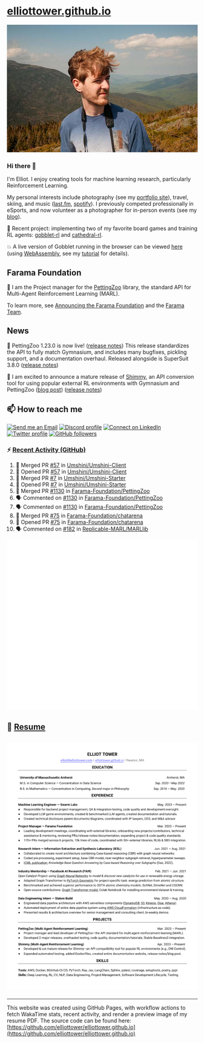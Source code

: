 # [elliottower.github.io](https://github.com/elliottower/elliottower.github.io)

[![A wild Elliot on Mt Washington](https://raw.githubusercontent.com/elliottower/elliottower.github.io/main/src/jpg/DSCF7539-600px.jpg?raw=true)](https://raw.githubusercontent.com/elliottower/elliottower.github.io/main/src/jpg/DSCF7539.jpg?raw=true)

### Hi there 👋

I'm Elliot. I enjoy creating tools for machine learning research, particularly Reinforcement Learning.

My personal interests include photography (see my [portfolio site](https://www.elliottower.com/)), travel, skiing, and music ([last.fm](https://www.last.fm/user/ajsdlfkwer), [spotify](https://open.spotify.com/user/12132818380)). I previously competed professionally in eSports, and now volunteer as a photographer for in-person events (see my [blog](https://www.elliottower.com/stories/?category=events)).

🤖 Recent project: implementing two of my favorite board games and training RL agents: [gobblet-rl](https://github.com/elliottower/gobblet-rl) and [cathedral-rl](https://github.com/elliottower/cathedral-rl). 

💥 A live version of Gobblet running in the browser can be viewed [here](https://elliottower.github.io/gobblet-rl/) (using [WebAssembly](https://webassembly.org/), see my [tutorial](https://github.com/elliottower/gobblet-rl/blob/main/tutorials/WebAssembly/web_assembly.md) for details).

## Farama Foundation

🚀 I am the Project manager for the [PettingZoo](https://github.com/Farama-Foundation/PettingZoo) library, the standard API for Multi-Agent Reinforcement Learning (MARL). 

To learn more, see [Announcing the Farama Foundation](https://farama.org/Announcing-The-Farama-Foundation) and the [Farama Team](https://farama.org/team).

## News

🎉 PettingZoo 1.23.0 is now live! ([release notes](https://github.com/Farama-Foundation/PettingZoo/releases/tag/1.23.0)) This release standardizes the API to fully match Gymnasium, and includes many bugfixes, pickling support, and a documentation overhaul. Released alongside is SuperSuit 3.8.0 ([release notes](https://github.com/Farama-Foundation/SuperSuit/releases/tag/3.8.0)) 

<!-- ![GitHub Release Date](https://img.shields.io/github/release-date/Farama-Foundation/PettingZoo) -->

🎉 I am excited to announce a mature release of [Shimmy](https://github.com/Farama-Foundation/Shimmy), an API conversion tool for using popular external RL environments with Gymnasium and PettingZoo ([blog post](https://farama.org/Announcing-Shimmy)) ([release notes](https://github.com/Farama-Foundation/Shimmy/releases/tag/v1.0.0)) 

## 📫 How to reach me

 [![Send me an Email](https://img.shields.io/badge/email-elliot%40elliottower.com-blue)](mailto:elliot@elliottower.com)
 [![Discord profile](https://img.shields.io/badge/Discord-7289DA?style=flat&logo=discord&logoColor=white)](https://discord.com/users/83091537923145728)
 [![Connect on LinkedIn](https://img.shields.io/badge/--linkedin?label=LinkedIn&logo=LinkedIn&style=social)](https://www.linkedin.com/in/elliot-tower)
 [![Twitter profile](https://img.shields.io/twitter/follow/elliottower?style=social)](https://twitter.com/ElliotTower/)
 [![GitHub followers](https://img.shields.io/github/followers/elliottower?style=social)](https://github.com/elliottower/)

### ⚡ [Recent Activity (GitHub)](https://github.com/elliottower)

<!--START_SECTION:activity-->
1. 🎉 Merged PR [#57](https://github.com/Umshini/Umshini-Client/pull/57) in [Umshini/Umshini-Client](https://github.com/Umshini/Umshini-Client)
2. 💪 Opened PR [#57](https://github.com/Umshini/Umshini-Client/pull/57) in [Umshini/Umshini-Client](https://github.com/Umshini/Umshini-Client)
3. 🎉 Merged PR [#7](https://github.com/Umshini/Umshini-Starter/pull/7) in [Umshini/Umshini-Starter](https://github.com/Umshini/Umshini-Starter)
4. 💪 Opened PR [#7](https://github.com/Umshini/Umshini-Starter/pull/7) in [Umshini/Umshini-Starter](https://github.com/Umshini/Umshini-Starter)
5. 🎉 Merged PR [#1130](https://github.com/Farama-Foundation/PettingZoo/pull/1130) in [Farama-Foundation/PettingZoo](https://github.com/Farama-Foundation/PettingZoo)
6. 🗣 Commented on [#1130](https://github.com/Farama-Foundation/PettingZoo/pull/1130#issuecomment-1804039375) in [Farama-Foundation/PettingZoo](https://github.com/Farama-Foundation/PettingZoo)
7. 🗣 Commented on [#1130](https://github.com/Farama-Foundation/PettingZoo/pull/1130#issuecomment-1804036144) in [Farama-Foundation/PettingZoo](https://github.com/Farama-Foundation/PettingZoo)
8. 🎉 Merged PR [#75](https://github.com/Farama-Foundation/chatarena/pull/75) in [Farama-Foundation/chatarena](https://github.com/Farama-Foundation/chatarena)
9. 💪 Opened PR [#75](https://github.com/Farama-Foundation/chatarena/pull/75) in [Farama-Foundation/chatarena](https://github.com/Farama-Foundation/chatarena)
10. 🗣 Commented on [#182](https://github.com/Replicable-MARL/MARLlib/issues/182#issuecomment-1802429129) in [Replicable-MARL/MARLlib](https://github.com/Replicable-MARL/MARLlib)
<!--END_SECTION:activity-->


<picture>
  <a href="https://metrics.lecoq.io/insights?user=elliottower">
   <img src="/github-metrics.svg" alt="Metrics">
  </a>
</picture>

## 📄 [Resume](https://elliottower.github.io/src/pdf/resume.pdf)

<!-- PDF-TO-MARKDOWN:START -->
![Page 1](src/png/page1.png "Page 1")
---
<!-- PDF-TO-MARKDOWN:END -->

----

This website was created using GitHub Pages, with workflow actions to fetch WakaTime stats, recent activity, and render a preview image of my resume PDF. The source code can be found here: [https://github.com/elliottower/elliottower.github.io](https://github.com/elliottower/elliottower.github.io)
